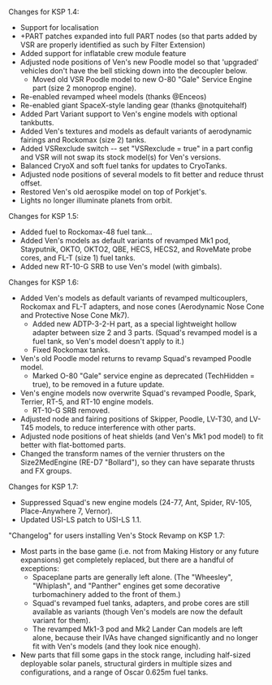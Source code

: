 Changes for KSP 1.4:

* Support for localisation
* +PART patches expanded into full PART nodes (so that parts added by VSR are properly identified as such by Filter Extension)
* Added support for inflatable crew module feature
* Adjusted node positions of Ven's new Poodle model so that 'upgraded' vehicles don't have the bell sticking down into the decoupler below.
	* Moved old VSR Poodle model to new O-80 "Gale" Service Engine part (size 2 monoprop engine).
* Re-enabled revamped wheel models (thanks @Enceos)
* Re-enabled giant SpaceX-style landing gear (thanks @notquitehalf)
* Added Part Variant support to Ven's engine models with optional tankbutts.
* Added Ven's textures and models as default variants of aerodynamic fairings and Rockomax (size 2) tanks.
* Added VSRexclude switch -- set "VSRexclude = true" in a part config and VSR will not swap its stock model(s) for Ven's versions.
* Balanced CryoX and soft fuel tanks for updates to CryoTanks.
* Adjusted node positions of several models to fit better and reduce thrust offset.
* Restored Ven's old aerospike model on top of Porkjet's.
* Lights no longer illuminate planets from orbit.

Changes for KSP 1.5:

* Added fuel to Rockomax-48 fuel tank...
* Added Ven's models as default variants of revamped Mk1 pod, Stayputnik, OKTO, OKTO2, QBE, HECS, HECS2, and RoveMate probe cores, and FL-T (size 1) fuel tanks.
* Added new RT-10-G SRB to use Ven's model (with gimbals).

Changes for KSP 1.6:

* Added Ven's models as default variants of revamped multicouplers, Rockomax and FL-T adapters, and nose cones (Aerodynamic Nose Cone and Protective Nose Cone Mk7).
	* Added new ADTP-3-2-H part, as a special lightweight hollow adapter between size 2 and 3 parts.  (Squad's revamped model is a fuel tank, so Ven's model doesn't apply to it.)
	* Fixed Rockomax tanks.
* Ven's old Poodle model returns to revamp Squad's revamped Poodle model.
	* Marked O-80 "Gale" service engine as deprecated (TechHidden = true), to be removed in a future update.
* Ven's engine models now overwrite Squad's revamped Poodle, Spark, Terrier, RT-5, and RT-10 engine models.
	* RT-10-G SRB removed.
* Adjusted node and fairing positions of Skipper, Poodle, LV-T30, and LV-T45 models, to reduce interference with other parts.
* Adjusted node positions of heat shields (and Ven's Mk1 pod model) to fit better with flat-bottomed parts.
* Changed the transform names of the vernier thrusters on the Size2MedEngine (RE-D7 "Bollard"), so they can have separate thrusts and FX groups.

Changes for KSP 1.7:

* Suppressed Squad's new engine models (24-77, Ant, Spider, RV-105, Place-Anywhere 7, Vernor).
* Updated USI-LS patch to USI-LS 1.1.

"Changelog" for users installing Ven's Stock Revamp on KSP 1.7:

* Most parts in the base game (i.e. not from Making History or any future expansions) get completely replaced, but there are a handful of exceptions:
	* Spaceplane parts are generally left alone.  (The "Wheesley", "Whiplash", and "Panther" engines get some decorative turbomachinery added to the front of them.)
	* Squad's revamped fuel tanks, adapters, and probe cores are still available as variants (though Ven's models are now the default variant for them).
	* The revamped Mk1-3 pod and Mk2 Lander Can models are left alone, because their IVAs have changed significantly and no longer fit with Ven's models (and they look nice enough).
* New parts that fill some gaps in the stock range, including half-sized deployable solar panels, structural girders in multiple sizes and configurations, and a range of Oscar 0.625m fuel tanks.